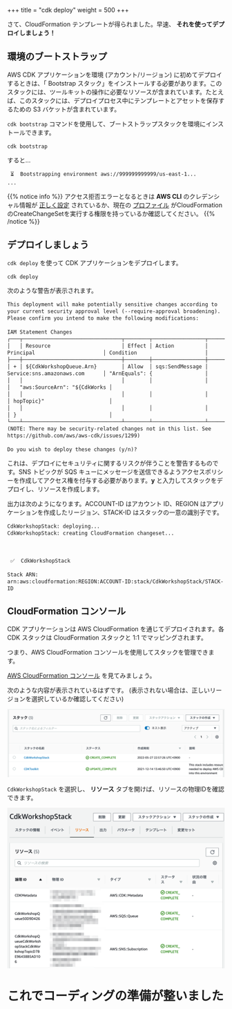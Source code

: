 +++
title = "cdk deploy"
weight = 500
+++

さて、CloudFormation テンプレートが得られました。早速、 __それを使ってデプロイしましょう！__

## 環境のブートストラップ

AWS CDK アプリケーションを環境 (アカウント/リージョン) に初めてデプロイするときは、「 Bootstrap スタック」をインストールする必要があります。このスタックには、ツールキットの操作に必要なリソースが含まれています。たとえば、このスタックには、デプロイプロセス中にテンプレートとアセットを保存するための S3 バケットが含まれています。

`cdk bootstrap` コマンドを使用して、ブートストラップスタックを環境にインストールできます。



```
cdk bootstrap
```

すると...

```
 ⏳  Bootstrapping environment aws://999999999999/us-east-1...
...
```

{{% notice info %}}
アクセス拒否エラーとなるときは **AWS CLI** のクレデンシャル情報が [正しく設定](/15-prerequisites/200-account.html) されているか、現在の [プロファイル](https://docs.aws.amazon.com/cli/latest/userguide/cli-configure-profiles.html) がCloudFormationのCreateChangeSetを実行する権限を持っているか確認してください。
{{% /notice %}}

## デプロイしましょう

`cdk deploy` を使って CDK アプリケーションをデプロイします。

```
cdk deploy
```

次のような警告が表示されます。

```
This deployment will make potentially sensitive changes according to your current security approval level (--require-approval broadening).
Please confirm you intend to make the following modifications:

IAM Statement Changes
┌───┬────────────────────────────────┬────────┬─────────────────┬────────────────────────────────┬────────────────────────────────┐
│   │ Resource                       │ Effect │ Action          │ Principal                      │ Condition                      │
├───┼────────────────────────────────┼────────┼─────────────────┼────────────────────────────────┼────────────────────────────────┤
│ + │ ${CdkWorkshopQueue.Arn}        │ Allow  │ sqs:SendMessage │ Service:sns.amazonaws.com      │ "ArnEquals": {                 │
│   │                                │        │                 │                                │   "aws:SourceArn": "${CdkWorks │
│   │                                │        │                 │                                │ hopTopic}"                     │
│   │                                │        │                 │                                │ }                              │
└───┴────────────────────────────────┴────────┴─────────────────┴────────────────────────────────┴────────────────────────────────┘
(NOTE: There may be security-related changes not in this list. See https://github.com/aws/aws-cdk/issues/1299)

Do you wish to deploy these changes (y/n)?
```

これは、デプロイにセキュリティに関するリスクが伴うことを警告するものです。SNS トピックが SQS キューにメッセージを送信できるようアクセスポリシーを作成してアクセス権を付与する必要があります。**y** と入力してスタックをデプロイし、リソースを作成します。

出力は次のようになります。ACCOUNT-ID はアカウント ID、REGION はアプリケーションを作成したリージョン、STACK-ID はスタックの一意の識別子です。



```
CdkWorkshopStack: deploying...
CdkWorkshopStack: creating CloudFormation changeset...



 ✅  CdkWorkshopStack

Stack ARN:
arn:aws:cloudformation:REGION:ACCOUNT-ID:stack/CdkWorkshopStack/STACK-ID
```

## CloudFormation コンソール

CDK アプリケーションは AWS CloudFormation を通じてデプロイされます。各 CDK スタックは CloudFormation スタックと 1:1 でマッピングされます。

つまり、AWS CloudFormation コンソールを使用してスタックを管理できます。

[AWS CloudFormation
コンソール](https://console.aws.amazon.com/cloudformation/home) を見てみましょう。

次のような内容が表示されているはずです。 (表示されない場合は、正しいリージョンを選択しているか確認してください)

![](./cfn1.png)

`CdkWorkshopStack` を選択し、 __リソース__ タブを開けば、リソースの物理IDを確認できます。


![](./cfn2.png)

# これでコーディングの準備が整いました